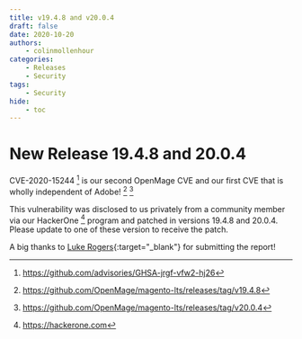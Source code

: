 ```yaml
---
title: v19.4.8 and v20.0.4
draft: false
date: 2020-10-20
authors:
    - colinmollenhour
categories:
    - Releases
    - Security
tags:
    - Security
hide:
    - toc
---
```


# New Release 19.4.8 and 20.0.4

CVE-2020-15244 [^3] is our second OpenMage CVE and our first CVE that is wholly independent of Adobe! [^1] [^2]

<!-- more -->

This vulnerability was disclosed to us privately from a community member via our HackerOne [^4] program and patched in versions 19.4.8 and 20.0.4. Please update to
one of these version to receive the patch.

A big thanks to [Luke Rogers](https://hackerone.com/convenient){:target="_blank"} for submitting the report!

[^1]: https://github.com/OpenMage/magento-lts/releases/tag/v19.4.8
[^2]: https://github.com/OpenMage/magento-lts/releases/tag/v20.0.4
[^3]: https://github.com/advisories/GHSA-jrgf-vfw2-hj26
[^4]: https://hackerone.com
